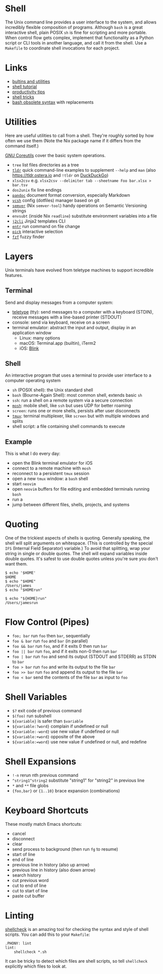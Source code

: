 # Shell

The Unix command line provides a user interface to the system,
and allows incredibly flexible composition of programs.
Although `bash` is a great interactive shell,
plain POSIX `sh` is fine for scripting and more portable.
When control flow gets complex,
implement that functionality as a Python script or CLI tools in another language,
and call it from the shell.
Use a `Makefile` to coordinate shell invocations for each project.

# Links

- [bultins and utilities](http://shellhaters.org)
- [shell tutorial](https://www.grymoire.com/Unix/Sh.html)
- [productivity tips](https://blog.balthazar-rouberol.com/shell-productivity-tips-and-tricks.html)
- [shell tricks](https://www.etalabs.net/sh_tricks.html)
- [bash obsolete syntax](https://wiki.bash-hackers.org/scripting/obsolete) with replacements

# Utilities

Here are useful utilities to call from a shell.
They're roughly sorted by how often we use them
(Note the Nix package name if it differs from the command itself.)

[GNU Coreutils](https://www.gnu.org/software/coreutils/manual/coreutils.html)
cover the basic system operations.

- `tree` list files directories as a tree
- [`tldr`](https://tldr.sh/) quick command-line examples to supplement `--help` and `man`
  (also <https://tldr.ostera.io> and `!tldr` on [DuckDuckGo](https://duckduckgo.com))
- `xlsx2csv` e.g. `xlsx2csv --delimiter tab --sheetname Foo bar.xlsx > bar.tsv`
- `dos2unix` fix line endings
- [`pandoc`](https://pandoc.org) document format conversion, especially Markdown
- [`vcsh`](https://github.com/RichiH/vcsh) config (dotfiles) manager based on git
- [`semver`](https://github.com/fsaintjacques/semver-tool) (Nix `semver-tool`)
  handy operations on Semantic Versioning strings
- `envsubt` (inside Nix `readline`) substitute environment variables into a file
- [`j2cli`](https://github.com/kolypto/j2cli) Jinja2 templates CLI
- [`entr`](http://eradman.com/entrproject/) run command on file change
- [`pick`](https://github.com/mptre/pick) interactive selection
- [`fzf`](https://github.com/junegunn/fzf) fuzzy finder

# Layers

Unix terminals have evolved from teletype machines
to support incredible features.

## Terminal

Send and display messages from a computer system:

- [teletype](https://en.wikipedia.org/wiki/Teleprinter) (tty):
  send messages to a computer with a keyboard (STDIN),
  receive messages with a line-based printer (STDOUT)
- console: send via keyboard, receive on a screen
- terminal emulator: abstract the input and output,
  display in an application window
    - Linux: many options
    - macOS: Terminal.app (builtin), iTerm2
    - iOS: [Blink](https://blink.sh)

## Shell

An interactive program that uses a terminal
to provide user interface to a computer operating system

- `sh` (POSIX shell): the Unix standard shell
- `bash` (Bourne-Again Shell): most common shell, extends basic `sh`
- `ssh`: run a shell on a remote system via a secure connection
- [`mosh`](https://mosh.org): mobile shell, like `ssh` but uses UDP for better roaming
- `screen`: runs one or more shells, persists after user disconnects
- [`tmux`](https://github.com/tmux/tmux): terminal multiplexer,
  like `screen` but with multiple windows and splits
- shell script: a file containing shell commands to execute

## Example

This is what I do every day:

- open the Blink terminal emulator for iOS
- connect to a remote machine with `mosh`
- reconnect to a persistent `tmux` session
- open a new `tmux` window: a `bash` shell
- start `neovim`
- open `neovim` buffers for file editing
  and embedded terminals running `bash`
- run a 
- jump between different files, shells, projects, and systems

# Quoting

One of the trickiest aspects of shells is quoting.
Generally speaking, the shell will split arguments on whitespace.
(This is controlled by the special `IFS` (Internal Field Separator) variable.)
To avoid that splitting, wrap your string in single or double quotes.
The shell will expand variables inside double quotes.
It's safest to use double quotes unless you're sure you don't want them.

```shell
$ echo '$HOME'
$HOME
$ echo "$HOME"
/Users/james
$ echo "$HOMErun"

$ echo "${HOME}run"
/Users/jamesrun
```

# Flow Control (Pipes)

- `foo; bar` run `foo` then `bar`, sequentially
- `foo & bar` run `foo` and `bar` (in parallel)
- `foo && bar` run `foo`, and if it exits 0 then run `bar`
- `foo || bar` run `foo`, and if it exits non-0 then run `bar`
- `foo | bar` run `foo` and send its output (STDOUT and STDERR) as STDIN to `bar`
- `foo > bar` run `foo` and write its output to the file `bar`
- `foo >> bar` run `foo` and append its output to the file `bar`
- `foo < bar` send the contents of the file `bar` as input to `foo`

# Shell Variables

- `$?` exit code of previous command
- `$(foo)` run subshell
- `${variable}` is safer than `$variable`
- `${variable:?word}` complain if undefined or null
- `${variable:-word}` use new value if undefined or null
- `${variable:+word}` opposite of the above
- `${variable:=word}` use new value if undefined or null, and redefine

# Shell Expansions

- `!-n` rerun nth previous command
- `^string1^string2` substitute "string1" for "string2" in previous line
- `*` and `**` file globs
- `{foo,bar}` or `{1..10}` brace expansion (combinations)

# Keyboard Shortcuts

These mostly match Emacs shortcuts:

- <c-c> cancel
- <c-d> disconnect
- <c-l> clear
- <c-z> send process to background (then run `fg` to resume)
- <c-a> start of line
- <c-e> end of line
- <c-p> previous line in history (also up arrow)
- <c-n> previous line in history (also down arrow)
- <c-r> search history
- <c-w> cut previous word
- <c-k> cut to end of line
- <c-u> cut to start of line
- <c-y> paste cut buffer

# Linting

[shellcheck](https://www.shellcheck.net) is an amazing tool
for checking the syntax and style of shell scripts.
You can add this to your `Makefile`:

```make
.PHONY: lint
lint:
	shellcheck *.sh
```

It can be tricky to detect which files are shell scripts,
so tell `shellcheck` explicitly which files to look at.
